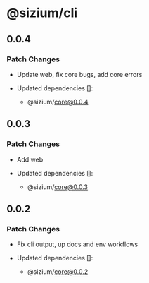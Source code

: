 # @sizium/cli

## 0.0.4

### Patch Changes

- Update web, fix core bugs, add core errors

- Updated dependencies []:
  - @sizium/core@0.0.4

## 0.0.3

### Patch Changes

- Add web

- Updated dependencies []:
  - @sizium/core@0.0.3

## 0.0.2

### Patch Changes

- Fix cli output, up docs and env workflows

- Updated dependencies []:
  - @sizium/core@0.0.2

